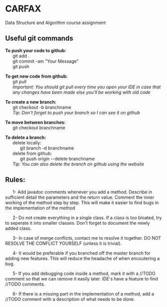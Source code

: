 # CARFAX

Data Structure and Algorithm course assignment

<h2>Useful git commands</h2>

<b>To push your code to github:</b>
<br/>
  &nbsp;&nbsp;&nbsp;&nbsp;&nbsp;&nbsp;git add .
  <br />
  &nbsp;&nbsp;&nbsp;&nbsp;&nbsp;&nbsp;git commit -am "Your Message"
  <br />
  &nbsp;&nbsp;&nbsp;&nbsp;&nbsp;&nbsp;git push
  <br />
  
<b>To get new code from github:</b>
<br/>
  &nbsp;&nbsp;&nbsp;&nbsp;&nbsp;&nbsp;git pull
  <br/>
  &nbsp;&nbsp;&nbsp;&nbsp;&nbsp;&nbsp;<i>Important: You should git pull every time you open your IDE in case that
  <br/>
  &nbsp;&nbsp;&nbsp;&nbsp;&nbsp;&nbsp;any changes have been made else you'll be working with old code</i>

<b>To create a new branch:</b>
<br />
  &nbsp;&nbsp;&nbsp;&nbsp;&nbsp;&nbsp;git checkout -b branchname
  <br/>
  &nbsp;&nbsp;&nbsp;&nbsp;&nbsp;&nbsp;<i>Tip: Don't forget to push your branch so I can see it on github</i>
 
<b>To move between branches:</b>
<br/>
  &nbsp;&nbsp;&nbsp;&nbsp;&nbsp;&nbsp;git checkout branchname
  
<b>To delete a branch:</b>
  <br/>
  &nbsp;&nbsp;&nbsp;&nbsp;&nbsp;&nbsp;delete locally:
  <br/>
  &nbsp;&nbsp;&nbsp;&nbsp;&nbsp;&nbsp;&nbsp;&nbsp;&nbsp;&nbsp;&nbsp;&nbsp;git branch -d branchname
  <br/>
  &nbsp;&nbsp;&nbsp;&nbsp;&nbsp;&nbsp;delete from github:
  <br/>
  &nbsp;&nbsp;&nbsp;&nbsp;&nbsp;&nbsp;&nbsp;&nbsp;&nbsp;&nbsp;&nbsp;&nbsp;git push origin --delete branchname 
  <br/>
  &nbsp;&nbsp;&nbsp;&nbsp;&nbsp;&nbsp;<i>Tip: You can also delete the branch on github using the website</i>

<h2>Rules:</h2>

  &nbsp;&nbsp;&nbsp;&nbsp;&nbsp;&nbsp;1- Add javadoc comments whenever you add a method. Describe in sufficient detail the parameters and the return value.
     Comment the inner working of the method step by step. This will make it easier to find bugs in the implementation of the method
  
  &nbsp;&nbsp;&nbsp;&nbsp;&nbsp;&nbsp;2- Do not create everything in a single class. If a class is too bloated, try to seperate it into smaller classes.
     Don't forget to document the newly added class.
  
  &nbsp;&nbsp;&nbsp;&nbsp;&nbsp;&nbsp;3- In case of merge conflicts, contact me to resolve it together. DO NOT RESOLVE THE CONFLICT YOURSELF (unless it is trivial).
  
  &nbsp;&nbsp;&nbsp;&nbsp;&nbsp;&nbsp;4- It would be preferable if you branched off the master branch for adding new features. This will reduce the headache of when encoutering a bug.
  
  &nbsp;&nbsp;&nbsp;&nbsp;&nbsp;&nbsp;5- If you add debugging code inside a method, mark it with a //TODO comment so that we can remove it easily later.
     IDE's have a feature to find //TODO comments.
 
  &nbsp;&nbsp;&nbsp;&nbsp;&nbsp;&nbsp;6- If there is a missing part in the implementation of a method, add a //TODO comment with a description of what needs to be done.
